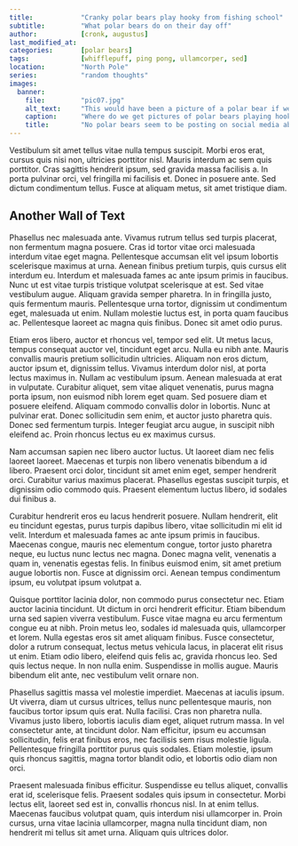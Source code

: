 ```yaml
---
title:            "Cranky polar bears play hooky from fishing school"
subtitle:         "What polar bears do on their day off"
author:           [cronk, augustus]
last_modified_at: 
categories:       [polar bears]
tags:             [whifflepuff, ping pong, ullamcorper, sed]
location:         "North Pole"
series:           "random thoughts"
images:
  banner:
    file:         "pic07.jpg"
    alt_text:     "This would have been a picture of a polar bear if we had such pictures."
    caption:      "Where do we get pictures of polar bears playing hooky from fishing school?"
    title:        "No polar bears seem to be posting on social media about their trysts away from school."
---
```



Vestibulum sit amet tellus vitae nulla tempus suscipit. Morbi eros erat, cursus quis nisi non, ultricies porttitor nisl. Mauris interdum ac sem quis porttitor. Cras sagittis hendrerit ipsum, sed gravida massa facilisis a. In porta pulvinar orci, vel fringilla mi facilisis et. Donec in posuere ante. Sed dictum condimentum tellus. Fusce at aliquam metus, sit amet tristique diam.

## Another Wall of Text

Phasellus nec malesuada ante. Vivamus rutrum tellus sed turpis placerat, non fermentum magna posuere. Cras id tortor vitae orci malesuada interdum vitae eget magna. Pellentesque accumsan elit vel ipsum lobortis scelerisque maximus at urna. Aenean finibus pretium turpis, quis cursus elit interdum eu. Interdum et malesuada fames ac ante ipsum primis in faucibus. Nunc ut est vitae turpis tristique volutpat scelerisque at est. Sed vitae vestibulum augue. Aliquam gravida semper pharetra. In in fringilla justo, quis fermentum mauris. Pellentesque urna tortor, dignissim ut condimentum eget, malesuada ut enim. Nullam molestie luctus est, in porta quam faucibus ac. Pellentesque laoreet ac magna quis finibus. Donec sit amet odio purus.

Etiam eros libero, auctor et rhoncus vel, tempor sed elit. Ut metus lacus, tempus consequat auctor vel, tincidunt eget arcu. Nulla eu nibh ante. Mauris convallis mauris pretium sollicitudin ultricies. Aliquam non eros dictum, auctor ipsum et, dignissim tellus. Vivamus interdum dolor nisl, at porta lectus maximus in. Nullam ac vestibulum ipsum. Aenean malesuada at erat in vulputate. Curabitur aliquet, sem vitae aliquet venenatis, purus magna porta ipsum, non euismod nibh lorem eget quam. Sed posuere diam et posuere eleifend. Aliquam commodo convallis dolor in lobortis. Nunc at pulvinar erat. Donec sollicitudin sem enim, et auctor justo pharetra quis. Donec sed fermentum turpis. Integer feugiat arcu augue, in suscipit nibh eleifend ac. Proin rhoncus lectus eu ex maximus cursus.

Nam accumsan sapien nec libero auctor luctus. Ut laoreet diam nec felis laoreet laoreet. Maecenas et turpis non libero venenatis bibendum a id libero. Praesent orci dolor, tincidunt sit amet enim eget, semper hendrerit orci. Curabitur varius maximus placerat. Phasellus egestas suscipit turpis, et dignissim odio commodo quis. Praesent elementum luctus libero, id sodales dui finibus a.

Curabitur hendrerit eros eu lacus hendrerit posuere. Nullam hendrerit, elit eu tincidunt egestas, purus turpis dapibus libero, vitae sollicitudin mi elit id velit. Interdum et malesuada fames ac ante ipsum primis in faucibus. Maecenas congue, mauris nec elementum congue, tortor justo pharetra neque, eu luctus nunc lectus nec magna. Donec magna velit, venenatis a quam in, venenatis egestas felis. In finibus euismod enim, sit amet pretium augue lobortis non. Fusce at dignissim orci. Aenean tempus condimentum ipsum, eu volutpat ipsum volutpat a.

Quisque porttitor lacinia dolor, non commodo purus consectetur nec. Etiam auctor lacinia tincidunt. Ut dictum in orci hendrerit efficitur. Etiam bibendum urna sed sapien viverra vestibulum. Fusce vitae magna eu arcu fermentum congue eu at nibh. Proin metus leo, sodales id malesuada quis, ullamcorper et lorem. Nulla egestas eros sit amet aliquam finibus. Fusce consectetur, dolor a rutrum consequat, lectus metus vehicula lacus, in placerat elit risus ut enim. Etiam odio libero, eleifend quis felis ac, gravida rhoncus leo. Sed quis lectus neque. In non nulla enim. Suspendisse in mollis augue. Mauris bibendum elit ante, nec vestibulum velit ornare non.

Phasellus sagittis massa vel molestie imperdiet. Maecenas at iaculis ipsum. Ut viverra, diam ut cursus ultrices, tellus nunc pellentesque mauris, non faucibus tortor ipsum quis erat. Nulla facilisi. Cras non pharetra nulla. Vivamus justo libero, lobortis iaculis diam eget, aliquet rutrum massa. In vel consectetur ante, at tincidunt dolor. Nam efficitur, ipsum eu accumsan sollicitudin, felis erat finibus eros, nec facilisis sem risus molestie ligula. Pellentesque fringilla porttitor purus quis sodales. Etiam molestie, ipsum quis rhoncus sagittis, magna tortor blandit odio, et lobortis odio diam non orci.

Praesent malesuada finibus efficitur. Suspendisse eu tellus aliquet, convallis erat id, scelerisque felis. Praesent sodales quis ipsum in consectetur. Morbi lectus elit, laoreet sed est in, convallis rhoncus nisl. In at enim tellus. Maecenas faucibus volutpat quam, quis interdum nisi ullamcorper in. Proin cursus, urna vitae lacinia ullamcorper, magna nulla tincidunt diam, non hendrerit mi tellus sit amet urna. Aliquam quis ultrices dolor. 